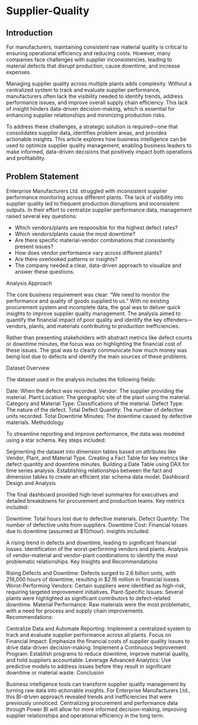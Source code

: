 # Supplier-Quality
## Introduction

For manufacturers, maintaining consistent raw material quality is critical to ensuring operational efficiency and reducing costs. However, many companies face challenges with supplier inconsistencies, leading to material defects that disrupt production, cause downtime, and increase expenses.

Managing supplier quality across multiple plants adds complexity. Without a centralized system to track and evaluate supplier performance, manufacturers often lack the visibility needed to identify trends, address performance issues, and improve overall supply chain efficiency. This lack of insight hinders data-driven decision-making, which is essential for enhancing supplier relationships and minimizing production risks.

To address these challenges, a strategic solution is required—one that consolidates supplier data, identifies problem areas, and provides actionable insights. This article explores how business intelligence can be used to optimize supplier quality management, enabling business leaders to make informed, data-driven decisions that positively impact both operations and profitability.

## Problem Statement

Enterprise Manufacturers Ltd. struggled with inconsistent supplier performance monitoring across different plants. The lack of visibility into supplier quality led to frequent production disruptions and inconsistent outputs. In their effort to centralize supplier performance data, management raised several key questions:

- Which vendors/plants are responsible for the highest defect rates?
- Which vendors/plants cause the most downtime?
- Are there specific material-vendor combinations that consistently present issues?
- How does vendor performance vary across different plants?
- Are there overlooked patterns or insights?
- The company needed a clear, data-driven approach to visualize and answer these questions.

Analysis Approach

The core business requirement was clear: “We need to monitor the performance and quality of goods supplied to us.” With no existing procurement system and incomplete data, the goal was to deliver quick insights to improve supplier quality management. The analysis aimed to quantify the financial impact of poor quality and identify the key offenders—vendors, plants, and materials contributing to production inefficiencies.

Rather than presenting stakeholders with abstract metrics like defect counts or downtime minutes, the focus was on highlighting the financial cost of these issues. The goal was to clearly communicate how much money was being lost due to defects and identify the main sources of these problems.

Dataset Overview

The dataset used in the analysis includes the following fields:

Date: When the defect was recorded.
Vendor: The supplier providing the material.
Plant Location: The geographic site of the plant using the material.
Category and Material Type: Classifications of the material.
Defect Type: The nature of the defect.
Total Defect Quantity: The number of defective units recorded.
Total Downtime Minutes: The downtime caused by defective materials.
Methodology

To streamline reporting and improve performance, the data was modeled using a star schema. Key steps included:

Segmenting the dataset into dimension tables based on attributes like Vendor, Plant, and Material Type.
Creating a Fact Table for key metrics like defect quantity and downtime minutes.
Building a Date Table using DAX for time series analysis.
Establishing relationships between the fact and dimension tables to create an efficient star schema data model.
Dashboard Design and Analysis

The final dashboard provided high-level summaries for executives and detailed breakdowns for procurement and production teams. Key metrics included:

Downtime: Total hours lost due to defective materials.
Defect Quantity: The number of defective units from suppliers.
Downtime Cost: Financial losses due to downtime (assumed at $10/hour).
Insights included:

A rising trend in defects and downtime, leading to significant financial losses.
Identification of the worst-performing vendors and plants.
Analysis of vendor-material and vendor-plant combinations to identify the most problematic relationships.
Key Insights and Recommendations

Rising Defects and Downtime: Defects surged to 2.6 billion units, with 216,000 hours of downtime, resulting in $2.16 million in financial losses.
Worst-Performing Vendors: Certain suppliers were identified as high-risk, requiring targeted improvement initiatives.
Plant-Specific Issues: Several plants were highlighted as significant contributors to defect-related downtime.
Material Performance: Raw materials were the most problematic, with a need for process and supply chain improvements.
Recommendations:

Centralize Data and Automate Reporting: Implement a centralized system to track and evaluate supplier performance across all plants.
Focus on Financial Impact: Emphasize the financial costs of supplier quality issues to drive data-driven decision-making.
Implement a Continuous Improvement Program: Establish programs to reduce downtime, improve material quality, and hold suppliers accountable.
Leverage Advanced Analytics: Use predictive models to address issues before they result in significant downtime or material waste.
Conclusion

Business intelligence tools can transform supplier quality management by turning raw data into actionable insights. For Enterprise Manufacturers Ltd., this BI-driven approach revealed trends and inefficiencies that were previously unnoticed. Centralizing procurement and performance data through Power BI will allow for more informed decision-making, improving supplier relationships and operational efficiency in the long term.






